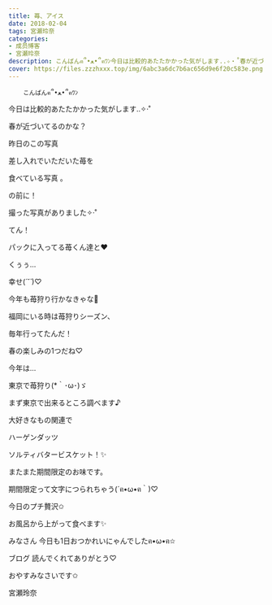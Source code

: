 ```yaml
---
title: 苺、アイス
date: 2018-02-04
tags: 宮瀬玲奈
categories: 
- 成员博客
- 宮瀬玲奈
description: こんばんฅ՞•ﻌ•՞ฅﾜﾝ今日は比較的あたたかかった気がします..✧‧˚春が近づいてるのかな？昨日のこの写真差し入れでいただいた苺を食べている写真 。...
cover: https://files.zzzhxxx.top/img/6abc3a6dc7b6ac656d9e6f20c583e.png 
---
```


        こんばんฅ՞•ﻌ•՞ฅﾜﾝ





今日は比較的あたたかかった気がします..✧‧˚

春が近づいてるのかな？











昨日のこの写真








差し入れでいただいた苺を

食べている写真 。









の前に！

撮った写真がありました✧‧˚








てん！




パックに入ってる苺くん達と❤︎






くぅぅ...



幸せ(*´˘`*)♡






今年も苺狩り行かなきゃな💓



福岡にいる時は苺狩りシーズン、

毎年行ってたんだ！





春の楽しみの1つだね♡







今年は...


東京で苺狩り(*｀･ω･)ゞ





まず東京で出来るところ調べます♪












大好きなもの関連で








ハーゲンダッツ

ソルティバタービスケット！✨



またまた期間限定のお味です。




期間限定って文字につられちゃう(´ฅ•ω•ฅ｀)♡








今日のプチ贅沢✩


お風呂から上がって食べます✨








みなさん
今日も1日おつかれいにゃんでしたฅ•ω•ฅ✩



ブログ
読んでくれてありがとう♡



おやすみなさいです✩



宮瀬玲奈


